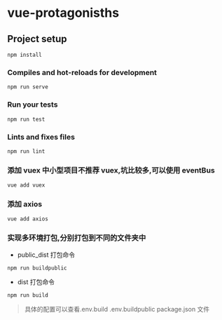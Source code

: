 # vue-protagonisths

## Project setup

```
npm install
```

### Compiles and hot-reloads for development

```
npm run serve
```

### Run your tests

```
npm run test
```

### Lints and fixes files

```
npm run lint
```

### 添加 vuex 中小型项目不推荐 vuex,坑比较多,可以使用 eventBus

```
vue add vuex
```

### 添加 axios

```
vue add axios
```

### 实现多环境打包,分别打包到不同的文件夹中

- public_dist 打包命令

```
npm run buildpublic
```

- dist 打包命令

```
npm run build
```

> 具体的配置可以查看.env.build .env.buildpublic package.json 文件

